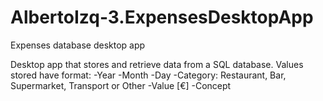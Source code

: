 # AlbertoIzq-3.ExpensesDesktopApp
Expenses database desktop app

Desktop app that stores and retrieve data from a SQL database.
Values stored have format:
-Year
-Month
-Day
-Category: Restaurant, Bar, Supermarket, Transport or Other
-Value [€]
-Concept
